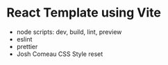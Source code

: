 # React Template using Vite
- node scripts: dev, build, lint, preview
- eslint
- prettier
- Josh Comeau CSS Style reset